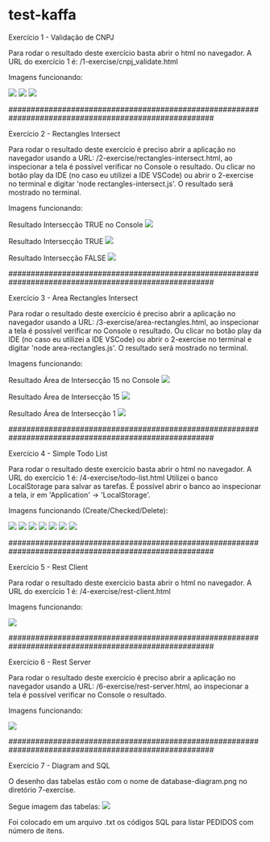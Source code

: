 # test-kaffa

Exercício 1 - Validação de CNPJ 

Para rodar o resultado deste exercício basta abrir o html no navegador.
A URL do exercício 1 é: /1-exercise/cnpj_validate.html

Imagens funcionando:

<img src="image-test-kaffa/1-exercise-invalido.png" />
<img src="image-test-kaffa/1-exercise-valido.png" />
<img src="gifs-test-kaffa/1-exercise.gif" />

######################################################################################################

Exercício 2 - Rectangles Intersect

Para rodar o resultado deste exercício é preciso abrir a aplicação no navegador usando a URL: /2-exercise/rectangles-intersect.html, ao inspecionar a tela é possível verificar no Console o resultado.
Ou clicar no botão play da IDE (no caso eu utilizei a IDE VSCode) ou abrir o 2-exercise no terminal e digitar 'node rectangles-intersect.js'. O resultado será mostrado no terminal.

Imagens funcionando:

Resultado Intersecção TRUE no Console
<img src="image-test-kaffa/2-exercise(1).png" />

Resultado Intersecção TRUE
<img src="image-test-kaffa/2-exercise-true.png" />

Resultado Intersecção FALSE
<img src="image-test-kaffa/2-exercise-false.png" />


######################################################################################################

Exercício 3 - Area Rectangles Intersect

Para rodar o resultado deste exercício é preciso abrir a aplicação no navegador usando a URL: /3-exercise/area-rectangles.html, ao inspecionar a tela é possível verificar no Console o resultado.
Ou clicar no botão play da IDE (no caso eu utilizei a IDE VSCode) ou abrir o 2-exercise no terminal e digitar 'node area-rectangles.js'. O resultado será mostrado no terminal.

Imagens funcionando:

Resultado Área de Intersecção 15 no Console
<img src="image-test-kaffa/3-exercise(1).png" />

Resultado Área de Intersecção 15
<img src="image-test-kaffa/3-exercise-15.png" />

Resultado Área de Intersecção 1
<img src="image-test-kaffa/3-exercise-1.png" />

######################################################################################################

Exercício 4 - Simple Todo List

Para rodar o resultado deste exercício basta abrir o html no navegador.
A URL do exercício 1 é: /4-exercise/todo-list.html
Utilizei o banco LocalStorage para salvar as tarefas. É possível abrir o banco ao inspecionar a tela, ir em 'Application' -> 'LocalStorage'. 

Imagens funcionando (Create/Checked/Delete):

<img src="image-test-kaffa/4-exercise(1).png" />
<img src="image-test-kaffa/4-exercise(2).png" />
<img src="image-test-kaffa/4-exercise(3).png" />
<img src="image-test-kaffa/4-exercise(4).png" />
<img src="image-test-kaffa/4-exercise(5).png" />
<img src="image-test-kaffa/4-exercise(6).png" />
<img src="image-test-kaffa/4-exercise(7).png" />

######################################################################################################

Exercício 5 - Rest Client

Para rodar o resultado deste exercício basta abrir o html no navegador.
A URL do exercício 1 é: /4-exercise/rest-client.html

Imagens funcionando:

<img src="image-test-kaffa/5-exercise.png" />


######################################################################################################

Exercício 6 - Rest Server

Para rodar o resultado deste exercício é preciso abrir a aplicação no navegador usando a URL: /6-exercise/rest-server.html, ao inspecionar a tela é possível verificar no Console o resultado.

Imagens funcionando:

<img src="image-test-kaffa/6-exercise.png" />

######################################################################################################

Exercício 7 - Diagram and SQL

O desenho das tabelas estão com o nome de database-diagram.png no diretório 7-exercise.

Segue imagem das tabelas:
<img src="7-exercise/database-diagram.png" />

 Foi colocado em um arquivo .txt os códigos SQL para listar PEDIDOS com número de itens.


